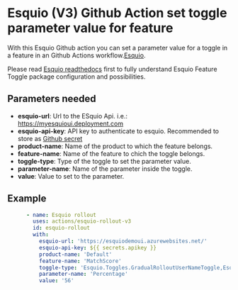 # Esquio (V3) Github Action set toggle parameter value for feature

With this Esquio Github action you can set a parameter value for a toggle in a feature in an Github Actions workflow.[Esquio](https://esquio.readthedocs.io/en/latest/).

Please read [Esquio readthedocs](https://esquio.readthedocs.io/en/latest/) first to fully understand Esquio Feature Toggle package configuration and possibilities.

## Parameters needed

- **esquio-url**: Url to the ESquio Api. i.e.: https://myesquioui.deployment.com
- **esquio-api-key**: API key to authenticate to esquio. Recommended to store as [Github secret](https://help.github.com/en/github/automating-your-workflow-with-github-actions/virtual-environments-for-github-actions#creating-and-using-secrets-encrypted-variables)
- **product-name**: Name of the product to which the feature belongs.
- **feature-name**: Name of the feature to chich the toggle belongs.
- **toggle-type**: Type of the toggle to set the parameter value.
- **parameter-name**: Name of the parameter inside the toggle.
- **value**: Value to set to the parameter.

## Example

```YAML
      - name: Esquio rollout
        uses: actions/esquio-rollout-v3
        id: esquio-rollout
        with:
          esquio-url: 'https://esquiodemoui.azurewebsites.net/'
          esquio-api-key: ${{ secrets.apikey }}
          product-name: 'Default'
          feature-name: 'MatchScore'
          toggle-type: 'Esquio.Toggles.GradualRolloutUserNameToggle,Esquio'
          parameter-name: 'Percentage'
          value: '56'
```
